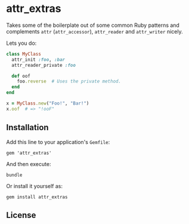 # attr\_extras

Takes some of the boilerplate out of some common Ruby patterns and complements `attr` (`attr_accessor`), `attr_reader` and `attr_writer` nicely.

Lets you do:

``` ruby
class MyClass
  attr_init :foo, :bar
  attr_reader_private :foo

  def oof
    foo.reverse  # Uses the private method.
  end
end

x = MyClass.new("Foo!", "Bar!")
x.oof  # => "!ooF"
```

## Installation

Add this line to your application's `Gemfile`:

    gem 'attr_extras'

And then execute:

    bundle

Or install it yourself as:

    gem install attr_extras

## License
